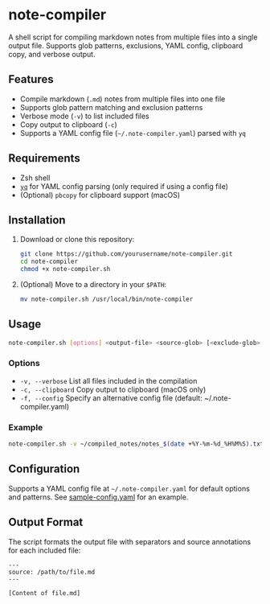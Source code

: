 # note-compiler

A shell script for compiling markdown notes from multiple files into a single output file. Supports glob patterns, exclusions, YAML config, clipboard copy, and verbose output.

## Features
- Compile markdown (`.md`) notes from multiple files into one file
- Supports glob pattern matching and exclusion patterns
- Verbose mode (`-v`) to list included files
- Copy output to clipboard (`-c`)
- Supports a YAML config file (`~/.note-compiler.yaml`) parsed with `yq`

## Requirements
- Zsh shell
- [`yq`](https://github.com/mikefarah/yq) for YAML config parsing (only required if using a config file)
- (Optional) `pbcopy` for clipboard support (macOS)

## Installation
1. Download or clone this repository:
   ```sh
   git clone https://github.com/yourusername/note-compiler.git
   cd note-compiler
   chmod +x note-compiler.sh
   ```
2. (Optional) Move to a directory in your `$PATH`:
   ```sh
   mv note-compiler.sh /usr/local/bin/note-compiler
   ```

## Usage
```sh
note-compiler.sh [options] <output-file> <source-glob> [<exclude-glob> ...]
```

### Options
- `-v, --verbose`    List all files included in the compilation
- `-c, --clipboard`  Copy output to clipboard (macOS only)
- `-f, --config`     Specify an alternative config file (default: ~/.note-compiler.yaml)

### Example
```zsh
note-compiler.sh -v ~/compiled_notes/notes_$(date +%Y-%m-%d_%H%M%S).txt "**/*.md" "!.obsidian/**"
```

## Configuration
Supports a YAML config file at `~/.note-compiler.yaml` for default options and patterns. See [sample-config.yaml](sample-config.yaml) for an example.

## Output Format
The script formats the output file with separators and source annotations for each included file:

```
---
source: /path/to/file.md
---

[Content of file.md]
